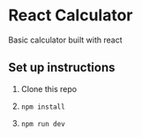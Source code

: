 # React Calculator

Basic calculator built with react

## Set up instructions

1. Clone this repo

2. `npm install`

3. `npm run dev`


